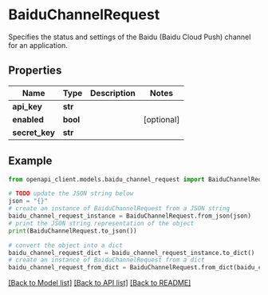 # BaiduChannelRequest

Specifies the status and settings of the Baidu (Baidu Cloud Push) channel for an application.

## Properties

Name | Type | Description | Notes
------------ | ------------- | ------------- | -------------
**api_key** | **str** |  | 
**enabled** | **bool** |  | [optional] 
**secret_key** | **str** |  | 

## Example

```python
from openapi_client.models.baidu_channel_request import BaiduChannelRequest

# TODO update the JSON string below
json = "{}"
# create an instance of BaiduChannelRequest from a JSON string
baidu_channel_request_instance = BaiduChannelRequest.from_json(json)
# print the JSON string representation of the object
print(BaiduChannelRequest.to_json())

# convert the object into a dict
baidu_channel_request_dict = baidu_channel_request_instance.to_dict()
# create an instance of BaiduChannelRequest from a dict
baidu_channel_request_from_dict = BaiduChannelRequest.from_dict(baidu_channel_request_dict)
```
[[Back to Model list]](../README.md#documentation-for-models) [[Back to API list]](../README.md#documentation-for-api-endpoints) [[Back to README]](../README.md)


